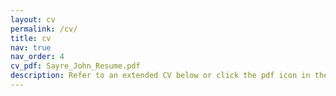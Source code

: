 ```yaml
---
layout: cv
permalink: /cv/
title: cv
nav: true
nav_order: 4
cv_pdf: Sayre_John_Resume.pdf
description: Refer to an extended CV below or click the pdf icon in the top right for the traditional one-pager.
---
```

